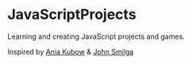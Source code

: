 # JavaScriptProjects

Learning and creating JavaScript projects and games. 

Inspired by [Ania Kubow](https://github.com/kubowania) & [John Smilga](https://github.com/john-smilga)

